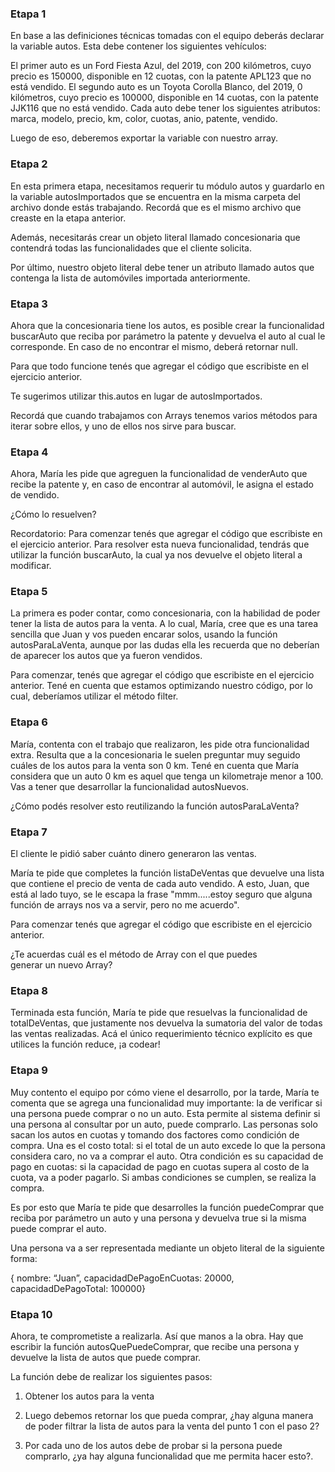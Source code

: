 ### Etapa 1
En base a las definiciones técnicas tomadas con el equipo deberás declarar la variable autos. Esta debe contener los siguientes vehículos:

El primer auto es un Ford Fiesta Azul, del 2019, con 200 kilómetros, cuyo precio es 150000, disponible en 12 cuotas, con la patente APL123 que no está vendido.
El segundo auto es un Toyota Corolla Blanco, del 2019, 0 kilómetros, cuyo precio es 100000, disponible en 14 cuotas, con la patente JJK116 que no está vendido.
Cada auto debe tener los siguientes atributos: marca, modelo, precio, km, color, cuotas, anio, patente, vendido.

Luego de eso, deberemos exportar la variable con nuestro array.


### Etapa 2
En esta primera etapa, necesitamos requerir tu módulo autos y guardarlo en la variable autosImportados que se encuentra en la misma carpeta del archivo donde estás trabajando. Recordá que es el mismo archivo que creaste en la etapa anterior. 

Además, necesitarás crear un objeto literal llamado concesionaria que contendrá todas las funcionalidades que el cliente solicita.

Por último, nuestro objeto literal debe tener un atributo llamado autos que contenga la lista de automóviles importada anteriormente.

### Etapa 3
Ahora que la concesionaria tiene los autos, es posible crear la funcionalidad buscarAuto que reciba por parámetro la patente y devuelva el auto al cual le corresponde. En caso de no encontrar el mismo, deberá retornar null.

Para que todo funcione tenés que agregar el código que escribiste en el ejercicio anterior. 

Te sugerimos utilizar this.autos en lugar de autosImportados.

Recordá que cuando trabajamos con Arrays tenemos varios métodos para iterar sobre ellos, y uno de ellos nos sirve para buscar.

### Etapa 4
Ahora, María les pide que agreguen la funcionalidad de venderAuto que recibe la patente y, en caso de encontrar al automóvil, le asigna el estado de vendido.

¿Cómo lo resuelven?

Recordatorio: Para comenzar tenés que agregar el código que escribiste en el ejercicio anterior. Para resolver esta nueva funcionalidad, tendrás que utilizar la función buscarAuto, la cual ya nos devuelve el objeto literal a modificar.


### Etapa 5
La primera es poder contar, como concesionaria, con la habilidad de poder tener la lista de autos para la venta. A lo cual, María, cree que es una tarea sencilla que Juan y vos pueden encarar solos, usando la función autosParaLaVenta, aunque por las dudas ella les recuerda que no deberían de aparecer los autos que ya fueron vendidos.

Para comenzar, tenés que agregar el código que escribiste en el ejercicio anterior. Tené en cuenta que estamos optimizando nuestro código, por lo cual, deberíamos utilizar el método filter.

### Etapa 6
María, contenta con el trabajo que realizaron, les pide otra funcionalidad extra. Resulta que a la concesionaria le suelen preguntar muy seguido cuáles de los autos para la venta son 0 km. Tené en cuenta que María considera que un auto 0 km es aquel que tenga un kilometraje menor a 100. Vas a tener que desarrollar la funcionalidad autosNuevos.

¿Cómo podés resolver esto reutilizando la función autosParaLaVenta?

### Etapa 7
El cliente le pidió saber cuánto dinero generaron las ventas.

María te pide que completes la función listaDeVentas que devuelve una lista que contiene el precio de venta de cada auto vendido. A esto, Juan, que está al lado tuyo, se le escapa la frase "mmm.....estoy seguro que alguna función de arrays nos va a servir, pero no me acuerdo".

Para comenzar tenés que agregar el código que escribiste en el ejercicio anterior.

¿Te acuerdas cuál es el método de Array con el que puedes generar un nuevo Array?

### Etapa 8
Terminada esta función, María te pide que resuelvas la funcionalidad de totalDeVentas, que justamente nos devuelva la sumatoria del valor de todas las ventas realizadas. Acá el único requerimiento técnico explícito es que utilices la función reduce, ¡a codear!

### Etapa 9
Muy contento el equipo por cómo viene el desarrollo, por la tarde, María te comenta que se agrega una funcionalidad muy importante: la de verificar si una persona puede comprar o no un auto. Esta permite al sistema definir si una persona al consultar por un auto, puede comprarlo. Las personas solo sacan los autos en cuotas y tomando dos factores como condición de compra. Una es el costo total: si el total de un auto excede lo que la persona considera caro, no va a comprar el auto. Otra condición es su capacidad de pago en cuotas: si la capacidad de pago en cuotas supera al costo de la cuota, va a poder pagarlo. Si ambas condiciones se cumplen, se realiza la compra.

Es por esto que María te pide que desarrolles la función puedeComprar que reciba por parámetro un auto y una persona y devuelva true si la misma puede comprar el auto.

Una persona va a ser representada mediante un objeto literal de la siguiente forma:

{
nombre: “Juan”,
capacidadDePagoEnCuotas: 20000,
capacidadDePagoTotal: 100000}


### Etapa 10
Ahora, te comprometiste a realizarla. Así que manos a la obra. Hay que escribir la función autosQuePuedeComprar, que recibe una persona y devuelve la lista de autos que puede comprar.

La función debe de realizar los siguientes pasos:

1) Obtener los autos para la venta

2) Luego debemos retornar los que pueda comprar, ¿hay alguna manera de poder filtrar la lista de autos para la venta del punto 1 con el paso 2?

3) Por cada uno de los autos debe de probar si la persona puede comprarlo, ¿ya hay alguna funcionalidad que me permita hacer esto?.